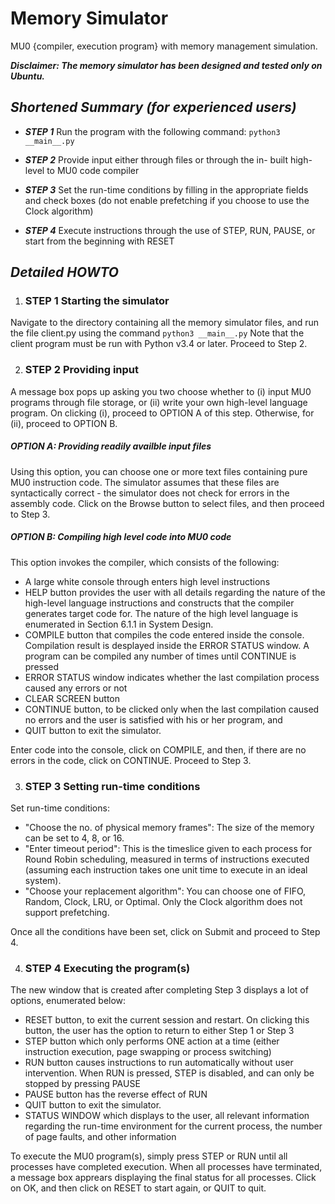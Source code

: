 # Memory Simulator
MU0 {compiler, execution program} with memory management simulation.

***_Disclaimer: The memory simulator has been designed and tested only on Ubuntu._***
## _Shortened Summary (for experienced users)_ 
* _**STEP 1**_ Run the program with the following command:
```python3 __main__.py ```
* _**STEP 2**_ Provide input either through files or through the in- built high-level to MU0 code compiler

* _**STEP 3**_ Set the run-time conditions by filling in the appropriate fields and check boxes (do not enable prefetching if you choose to use the Clock algorithm)

* _**STEP 4**_ Execute instructions through the use of STEP, RUN, PAUSE, or start from the beginning with RESET

## _Detailed HOWTO_
1. ### STEP 1 Starting the simulator
Navigate to the directory containing all the memory simulator files, and run the file client.py using the command
```python3 __main__.py```
Note that the client program must be run with Python v3.4 or later. Proceed to Step 2.

2. ### STEP 2 Providing input
A message box pops up asking you two choose whether to (i) input MU0 programs through file storage, or (ii) write your own high-level language program. On clicking (i), proceed to OPTION A of this step. Otherwise, for (ii), proceed to OPTION B.
##### OPTION A: Providing readily availble input files 
Using this option, you can choose one or more text files containing pure MU0 instruction code. The simulator assumes that these files are syntactically correct - the simulator does not check for errors in the assembly code.
Click on the Browse button to select files, and then proceed to Step 3.
##### OPTION B: Compiling high level code into MU0 code
This option invokes the compiler, which consists of the following:
 *	A large white console through enters high level instructions
 *	HELP button provides the user with all details regarding the nature of the high-level language instructions and constructs that the compiler generates target code for. The nature of the high level language is enumerated in Section 6.1.1 in System Design.
 *	COMPILE button that compiles the code entered inside the console. Compilation result is desplayed inside the ERROR STATUS window. A program can be compiled any number of times until CONTINUE is pressed
 *	ERROR STATUS window indicates whether the last compilation process caused any errors or not
 *	CLEAR SCREEN button 
 *	CONTINUE button, to be clicked only when the last compilation caused no errors and the user is satisfied with his or her program, and
 *	QUIT button to exit the simulator.

Enter code into the console, click on COMPILE, and then, if there are no errors in the code, click on CONTINUE. Proceed to Step 3.

3. ### STEP 3 Setting run-time conditions
Set run-time conditions:
 * "Choose the no. of physical memory frames": The size of the memory can be set to 4, 8, or 16.
 * "Enter timeout period": This is the timeslice given to each process for Round Robin scheduling, measured in terms of instructions executed (assuming each instruction takes one unit time to execute in an ideal system).
 * "Choose your replacement algorithm": You can choose one of FIFO, Random, Clock, LRU, or Optimal. Only the Clock algorithm does not support prefetching.
 
Once all the conditions have been set, click on Submit and proceed to Step 4.

4. ### STEP 4 Executing the program(s)
The new window that is created after completing Step 3 displays a lot of options, enumerated below:
 *	RESET button, to exit the current session and restart. On clicking this button, the user has the option to return to either Step 1 or Step 3
 *	STEP button which only performs ONE action at a time (either instruction execution, page swapping or process switching)
 *	RUN button causes instructions to run automatically without user intervention. When RUN is pressed, STEP is disabled, and can only be stopped by pressing PAUSE
 *	PAUSE button has the reverse effect of RUN
 *	QUIT button to exit the simulator.
 *	STATUS WINDOW which displays to the user, all relevant information regarding the run-time environment for the current process, the number of page faults, and other information 

To execute the MU0 program(s), simply press STEP or RUN until all processes have completed execution.
When all processes have terminated, a message box apprears displaying the final status for all processes. Click on OK, and then click on RESET to start again, or QUIT to quit.





